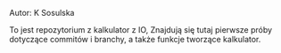 
Autor: K Sosulska


To jest repozytorium z kalkulator z IO,
Znajdują się tutaj pierwsze próby dotyczące commitów i branchy, a także funkcje tworzące kalkulator.

